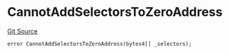 # CannotAddSelectorsToZeroAddress
[Git Source](https://github.com/thrackle-io/tron/blob/4f1430717249c90fcbde9d9572fe2ac92dc2c5d4/src/client/token/handler/diamond/HandlerDiamondLib.sol)


```solidity
error CannotAddSelectorsToZeroAddress(bytes4[] _selectors);
```

